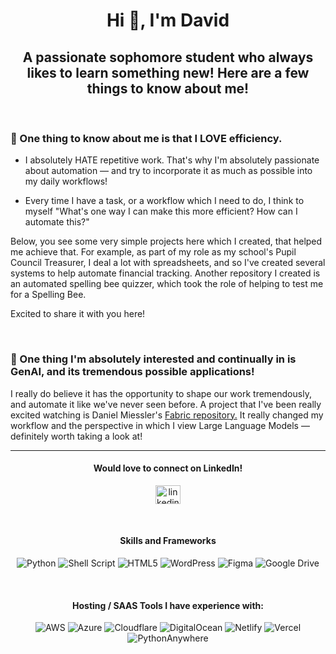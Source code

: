<h1 align="center">Hi 👋, I'm David</h1>
<h2 align="center">A passionate sophomore student who always likes to learn something new! Here are a few things to know about me!</h3>

<br>

### 🔭 One thing to know about me is that I LOVE efficiency.

- I absolutely HATE repetitive work. That's why I'm absolutely passionate about automation — and try to incorporate it as much as possible into my daily workflows!

- Every time I have a task, or a workflow which I need to do, I think to myself "What's one way I can make this more efficient? How can I automate this?"

Below, you see some very simple projects here which I created, that helped me achieve that. For example, as part of my role as my school's Pupil Council Treasurer, I deal a lot with spreadsheets, and so I've created several systems to help automate financial tracking. Another repository I created is an automated spelling bee quizzer, which took the role of helping to test me for a Spelling Bee. 

Excited to share it with you here!

<br>

### 🌱 One thing I'm absolutely interested and continually in is GenAI, and its tremendous possible applications! 

I really do believe it has the opportunity to shape our work tremendously, and automate it like we've never seen before. A project that I've been really excited watching is Daniel Miessler's <a href="https://github.com/danielmiessler/fabric">Fabric repository.</a> It really changed my workflow and the perspective in which I view Large Language Models — definitely worth taking a look at!



________________________________________________________________________________________________________________________________________________________________________________________________________________________________

<h4 align="center">Would love to connect on LinkedIn!</h3>
<p align="center">
<a href="https://www.linkedin.com/in/hans-david-viloria-8a975a261/" target="blank"><img align="center" src="https://raw.githubusercontent.com/rahuldkjain/github-profile-readme-generator/master/src/images/icons/Social/linked-in-alt.svg" alt="linkedin.com" height="30" width="40" /></a>
</p>

<br>
<h4 align="center">Skills and Frameworks</h4>
<p align="center">
  <img src="https://img.shields.io/badge/python-3670A0?style=for-the-badge&logo=python&logoColor=ffdd54" alt="Python">
  <img src="https://img.shields.io/badge/shell_script-%23121011.svg?style=for-the-badge&logo=gnu-bash&logoColor=white" alt="Shell Script">
    <img src="https://img.shields.io/badge/html5-%23E34F26.svg?style=for-the-badge&logo=html5&logoColor=white" alt="HTML5">
  <img src="https://img.shields.io/badge/WordPress-%23117AC9.svg?style=for-the-badge&logo=WordPress&logoColor=white" alt="WordPress">
  <img src="https://img.shields.io/badge/figma-%23F24E1E.svg?style=for-the-badge&logo=figma&logoColor=white" alt="Figma">
  <img src="https://img.shields.io/badge/Google%20Drive-4285F4?style=for-the-badge&logo=googledrive&logoColor=white" alt="Google Drive">
</p>


<br>

<h4 align="center">Hosting / SAAS Tools I have experience with:</h4>

<p align="center">
  <img src="https://img.shields.io/badge/AWS-%23FF9900.svg?style=for-the-badge&logo=amazon-aws&logoColor=white" alt="AWS">
  <img src="https://img.shields.io/badge/azure-%230072C6.svg?style=for-the-badge&logo=microsoftazure&logoColor=white" alt="Azure">
  <img src="https://img.shields.io/badge/Cloudflare-F38020?style=for-the-badge&logo=Cloudflare&logoColor=white" alt="Cloudflare">
  <img src="https://img.shields.io/badge/DigitalOcean-%230167ff.svg?style=for-the-badge&logo=digitalOcean&logoColor=white" alt="DigitalOcean">
  <img src="https://img.shields.io/badge/netlify-%23000000.svg?style=for-the-badge&logo=netlify&logoColor=#00C7B7" alt="Netlify">
  <img src="https://img.shields.io/badge/vercel-%23000000.svg?style=for-the-badge&logo=vercel&logoColor=white" alt="Vercel">
  <img src="https://img.shields.io/badge/pythonanywhere-%232F9FD7.svg?style=for-the-badge&logo=pythonanywhere&logoColor=151515" alt="PythonAnywhere">
</p>



<!--
**hdavidviloria/hdavidviloria** is a ✨ _special_ ✨ repository because its `README.md` (this file) appears on your GitHub profile.

Here are some ideas to get you started:

- 🔭 I’m currently working on ...
- 🌱 I’m currently learning ...
- 👯 I’m looking to collaborate on ...
- 🤔 I’m looking for help with ...
- 💬 Ask me about ...
- 📫 How to reach me: ...
- 😄 Pronouns: ...
- ⚡ Fun fact: ...

Note to self: go to here for icons

https://github.com/Ileriayo/markdown-badges?tab=readme-ov-file#markdown-badges
-->
